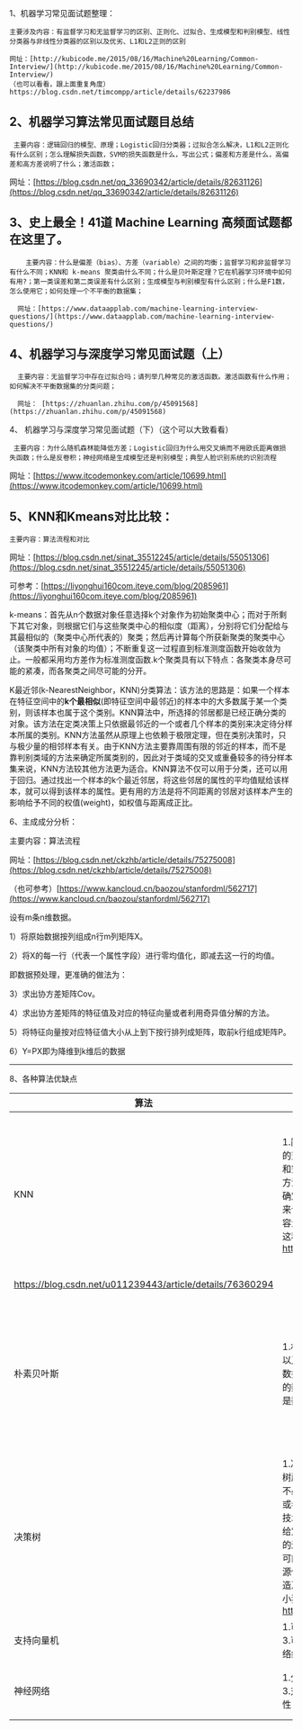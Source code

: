 1、机器学习常见面试题整理：

    主要涉及内容：有监督学习和无监督学习的区别、正则化、过拟合、生成模型和判别模型、线性分类器与非线性分类器的区别以及优劣、L1和L2正则的区别
    
    网址：[http://kubicode.me/2015/08/16/Machine%20Learning/Common-Interview/](http://kubicode.me/2015/08/16/Machine%20Learning/Common-Interview/)
    （也可以看看，跟上面重复角度）https://blog.csdn.net/timcompp/article/details/62237986

## 2、机器学习算法常见面试题目总结

     主要内容：逻辑回归的模型、原理；Logistic回归分类器；过拟合怎么解决，L1和L2正则化有什么区别；怎么理解损失函数，SVM的损失函数是什么，写出公式；偏差和方差是什么，高偏差和高方差说明了什么；激活函数；

网址：[https://blog.csdn.net/qq_33690342/article/details/82631126](https://blog.csdn.net/qq_33690342/article/details/82631126)

## 3、史上最全！41道 Machine Learning 高频面试题都在这里了。

        主要内容：什么是偏差（bias）、方差（variable）之间的均衡；监督学习和非监督学习有什么不同；KNN和 k-means 聚类由什么不同；什么是贝叶斯定理？它在机器学习环境中如何有用?；第一类误差和第二类误差有什么区别；生成模型与判别模型有什么区别；什么是F1数，怎么使用它；如何处理一个不平衡的数据集；

      网址：[https://www.dataapplab.com/machine-learning-interview-questions/](https://www.dataapplab.com/machine-learning-interview-questions/)

## 4、机器学习与深度学习常见面试题（上）

      主要内容：无监督学习中存在过拟合吗；请列举几种常见的激活函数。激活函数有什么作用；如何解决不平衡数据集的分类问题；

      网址： [https://zhuanlan.zhihu.com/p/45091568](https://zhuanlan.zhihu.com/p/45091568)

4、 机器学习与深度学习常见面试题（下）（这个可以大致看看）

     主要内容：为什么随机森林能降低方差；Logistic回归为什么用交叉熵而不用欧氏距离做损失函数；什么是反卷积；神经网络是生成模型还是判别模型；典型人脸识别系统的识别流程

网址：[https://www.itcodemonkey.com/article/10699.html](https://www.itcodemonkey.com/article/10699.html)

## 5、KNN和Kmeans对比比较：

    主要内容：算法流程和对比

网址：[https://blog.csdn.net/sinat_35512245/article/details/55051306](https://blog.csdn.net/sinat_35512245/article/details/55051306)

可参考：[https://liyonghui160com.iteye.com/blog/2085961](https://liyonghui160com.iteye.com/blog/2085961)

k-means：首先从n个数据对象任意选择k个对象作为初始聚类中心；而对于所剩下其它对象，则根据它们与这些聚类中心的相似度（距离），分别将它们分配给与其最相似的（聚类中心所代表的）聚类；然后再计算每个所获新聚类的聚类中心（该聚类中所有对象的均值）；不断重复这一过程直到标准测度函数开始收敛为止。一般都采用均方差作为标准测度函数.k个聚类具有以下特点：各聚类本身尽可能的紧凑，而各聚类之间尽可能的分开。

K最近邻(k-NearestNeighbor，KNN)分类算法：该方法的思路是：如果一个样本在特征空间中的**k个最相似**(即特征空间中最邻近)的样本中的大多数属于某一个类别，则该样本也属于这个类别。KNN算法中，所选择的邻居都是已经正确分类的对象。该方法在定类决策上只依据最邻近的一个或者几个样本的类别来决定待分样本所属的类别。KNN方法虽然从原理上也依赖于极限定理，但在类别决策时，只与极少量的相邻样本有关。由于KNN方法主要靠周围有限的邻近的样本，而不是靠判别类域的方法来确定所属类别的，因此对于类域的交叉或重叠较多的待分样本集来说，KNN方法较其他方法更为适合。KNN算法不仅可以用于分类，还可以用于回归。通过找出一个样本的k个最近邻居，将这些邻居的属性的平均值赋给该样本，就可以得到该样本的属性。更有用的方法是将不同距离的邻居对该样本产生的影响给予不同的权值(weight)，如权值与距离成正比。

6、主成成分分析：

   主要内容：算法流程

网址：[https://blog.csdn.net/ckzhb/article/details/75275008](https://blog.csdn.net/ckzhb/article/details/75275008)

（也可参考）[https://www.kancloud.cn/baozou/stanfordml/562717](https://www.kancloud.cn/baozou/stanfordml/562717)

设有m条n维数据。

1）将原始数据按列组成n行m列矩阵X。

2）将X的每一行（代表一个属性字段）进行零均值化，即减去这一行的均值。

即数据预处理，更准确的做法为：

3）求出协方差矩阵Cov。

4）求出协方差矩阵的特征值及对应的特征向量或者利用奇异值分解的方法。

5）将特征向量按对应特征值大小从上到下按行排列成矩阵，取前k行组成矩阵P。

6）Y=PX即为降维到k维后的数据

---



8、各种算法优缺点

| 算法    | 优点                                                                                                                                                                                                                                                                                                                                                                     | 缺点                                                                                                                                                                                                                                                                                                                                                                                                    |
| ----- | ---------------------------------------------------------------------------------------------------------------------------------------------------------------------------------------------------------------------------------------------------------------------------------------------------------------------------------------------------------------------- | ----------------------------------------------------------------------------------------------------------------------------------------------------------------------------------------------------------------------------------------------------------------------------------------------------------------------------------------------------------------------------------------------------- |
| KNN   | 1.简单、有效。2.重新训练的代价较低（类别体系的变化和训练集的变化，在Web环境和电子商务应用中是很常见的）3.计算时间和空间线性于训练集的规模（在一些场合不算太大）4.由于KNN方法主要靠周围有限的邻近的样本，而不是靠判别类域的方法来确定所属类别的，因此对于类域的交叉或重叠较多的待分样本集来说，KNN方法较其他方法更为适合。5.该算法比较适用于样本容量比较大的类域的自动分类，而那些样本容量较小的类域采用这种算法比较容易产生误分。https://blog.csdn.net/u011239443/article/details/76360294                                                                                    | 1.KNN算法是懒散学习方法（lazy learning,基本上不学习），一些积极学习的算法要快很多。2.类别评分不是规格化的（不像概率评分）。3.输出的可解释性不强，例如决策树的可解释性较强。4.该算法在分类时有个主要的不足是，当样本不平衡时，如一个类的样本容量很大，而其他类样本容量很小时，有可能导致当输入一个新样本时，该样本的K个邻居中大容量类的样本占多数。该算法只计算“最近的”邻居样本，某一类的样本数量很大，那么或者这类样本并不接近目标样本，或者这类样本很靠近目标样本。无论怎样，数量并不能影响运行结果。可以采用权值的方法（和该样本距离小的邻居权值大）来改进。5.计算量较大。目前常用的解决方法是事先对已知样本点进行剪辑，事先去除对分类作用不大的样本。
https://blog.csdn.net/u011239443/article/details/76360294 |
| 朴素贝叶斯 | 1.朴素贝叶斯模型发源于古典数学理论，有着坚实的数学基础，以及稳定的分类效率。2.NBC模型所需估计的参数很少，对缺失数据不太敏感，算法也比较简单，常用于文本分类。3.对小规模的数据表现很好，能个处理多分类任务，适合增量式训练，尤其是数据量超出内存时，我们可以一批批的去增量训练。                                                                                                                                                                                                                           | 1.理论上，NBC模型与其他分类方法相比具有最小的误差率。但是实际上并非总是如此，这是因为NBC模型假设属性之间相互独立，这个假设在实际应用中往往是不成立的（可以考虑用聚类算法先将相关性较大的属性聚类），这给NBC模型的正确分类带来了一定影响。在属性个数比较多或者属性之间相关性较大时，NBC模型的分类效率比不上决策树模型。而在属性相关性较小时，NBC模型的性能最为良好。2.需要知道先验概率，且先验概率很多时候取决于假设，假设的模型可以有很多种，因此在某些时候会由于假设的先验模型的原因导致预测效果不佳。3.由于我们是通过先验和数据来决定后验的概率从而决定分类，所以分类决策存在一定的错误率。4.对输入数据的表达形式很敏感。https://blog.csdn.net/u011239443/article/details/76360294                    |
| 决策树   | 1.决策树易于理解和解释.人们在通过解释后都有能力去理解决策树所表达的意义。2.对于决策树，数据的准备往往是简单或者是不必要的.其他的技术往往要求先把数据一般化，比如去掉多余的或者空白的属性。3.能够同时处理数据型和常规型属性。其他的技术往往要求数据属性的单一。4.决策树是一个白盒模型。如果给定一个观察的模型，那么根据所产生的决策树很容易推出相应的逻辑表达式。5.易于通过静态测试来对模型进行评测。表示有可能测量该模型的可信度。6.在相对短的时间内能够对大型数据源做出可行且效果良好的结果。7.可以对有许多属性的数据集构造决策树。8.决策树可很好地扩展到大型数据库中，同时它的大小独立于数据库的大小。https://blog.csdn.net/u011239443/article/details/76360294 | 1.对于那些各类别样本数量不一致的数据，在决策树当中,信息增益的结果偏向于那些具有更多数值的特征。2.决策树处理缺失数据时的困难。3.过度拟合问题的出现。4. 忽略数据集中属性之间的相关性。                                                                                                                                                                                                                                                                                                       |
| 支持向量机 | 1.可以解决小样本情况下的机器学习问题。2.可以提高泛化性能。3.可以解决高维问题。4.可以解决非线性问题。5.可以避免神经网络结构选择和局部极小点问题。                                                                                                                                                                                                                                                                                          | 1.对缺失数据敏感。2.对非线性问题没有通用解决方案，必须谨慎选择Kernel function来处理。                                                                                                                                                                                                                                                                                                                                                  |
| 神经网络  | 1.分类的准确度高2.并行分布处理能力强,分布存储及学习能力强3.对噪声神经有较强的鲁棒性和容错能力4.能充分逼近复杂的非线性关系5.具备联想记忆的功能等                                                                                                                                                                                                                                                                                          | 1.神经网络需要大量的参数，如网络拓扑结构、权值和阈值的初始值2.不能观察之间的学习过程，输出结果难以解释，会影响到结果的可信度和可接受程度3.学习时间过长,甚至可能达不到学习的目的。                                                                                                                                                                                                                                                                                                          |
